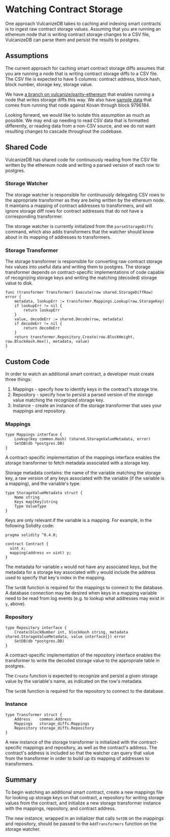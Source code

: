 # Watching Contract Storage

One approach VulcanizeDB takes to caching and indexing smart contracts is to ingest raw contract storage values.
Assuming that you are running an ethereum node that is writing contract storage changes to a CSV file, VulcanizeDB can parse them and persist the results to postgres.

## Assumptions

The current approach for caching smart contract storage diffs assumes that you are running a node that is writing contract storage diffs to a CSV file.
The CSV file is expected to have 5 columns: contract address, block hash, block number, storage key, storage value.

We have [a branch on vulcanize/parity-ethereum](https://github.com/vulcanize/parity-ethereum/tree/watch-storage-diffs) that enables running a node that writes storage diffs this way.
We also have [sample data](https://github.com/8thlight/maker-vulcanizedb/pull/132/files) that comes from running that node against Kovan through block 9796184.

Looking forward, we would like to isolate this assumption as much as possible.
We may end up needing to read CSV data that is formatted differently, or reading data from a non-CSV source, and we do not want resulting changes to cascade throughout the codebase.

## Shared Code

VulcanizeDB has shared code for continuously reading from the CSV file written by the ethereum node and writing a parsed version of each row to postgres.

### Storage Watcher

The storage watcher is responsible for continuously delegating CSV rows to the appropriate transformer as they are being written by the ethereum node.
It maintains a mapping of contract addresses to transformers, and will ignore storage diff rows for contract addresses that do not have a corresponding transformer.

The storage watcher is currently initialized from the `parseStorageDiffs` command, which also adds transformers that the watcher should know about in its mapping of addresses to transformers.

### Storage Transformer

The storage transformer is responsible for converting raw contract storage hex values into useful data and writing them to postgres.
The storage transformer depends on contract-specific implementations of code capable of recognizing storage keys and writing the matching (decoded) storage value to disk.

```golang
func (transformer Transformer) Execute(row shared.StorageDiffRow) error {
	metadata, lookupErr := transformer.Mappings.Lookup(row.StorageKey)
	if lookupErr != nil {
		return lookupErr
	}
	value, decodeErr := shared.Decode(row, metadata)
	if decodeErr != nil {
		return decodeErr
	}
	return transformer.Repository.Create(row.BlockHeight, row.BlockHash.Hex(), metadata, value)
}
```

## Custom Code

In order to watch an additional smart contract, a developer must create three things:

1. Mappings - specify how to identify keys in the contract's storage trie.
1. Repository - specify how to persist a parsed version of the storage value matching the recognized storage key.
1. Instance - create an instance of the storage transformer that uses your mappings and repository.

### Mappings

```golang
type Mappings interface {
	Lookup(key common.Hash) (shared.StorageValueMetadata, error)
	SetDB(db *postgres.DB)
}
```

A contract-specific implementation of the mappings interface enables the storage transformer to fetch metadata associated with a storage key.

Storage metadata contains: the name of the variable matching the storage key, a raw version of any keys associated with the variable (if the variable is a mapping), and the variable's type.

```golang
type StorageValueMetadata struct {
	Name string
	Keys map[Key]string
	Type ValueType
}
```

Keys are only relevant if the variable is a mapping. For example, in the following Solidity code:

```solidity
pragma solidity ^0.4.0;

contract Contract {
  uint x;
  mapping(address => uint) y;
}
```

The metadata for variable `x` would not have any associated keys, but the metadata for a storage key associated with `y` would include the address used to specify that key's index in the mapping.

The `SetDB` function is required for the mappings to connect to the database.
A database connection may be desired when keys in a mapping variable need to be read from log events (e.g. to lookup what addresses may exist in `y`, above).

### Repository

```golang
type Repository interface {
	Create(blockNumber int, blockHash string, metadata shared.StorageValueMetadata, value interface{}) error
	SetDB(db *postgres.DB)
}
```

A contract-specific implementation of the repository interface enables the transformer to write the decoded storage value to the appropriate table in postgres.

The `Create` function is expected to recognize and persist a given storage value by the variable's name, as indicated on the row's metadata.

The `SetDB` function is required for the repository to connect to the database.

### Instance

```golang
type Transformer struct {
	Address    common.Address
	Mappings   storage_diffs.Mappings
	Repository storage_diffs.Repository
}
```

A new instance of the storage transformer is initialized with the contract-specific mappings and repository, as well as the contract's address.
The contract's address is included so that the watcher can query that value from the transformer in order to build up its mapping of addresses to transformers.

## Summary

To begin watching an additional smart contract, create a new mappings file for looking up storage keys on that contract, a repository for writing storage values from the contract, and initialize a new storage transformer instance with the mappings, repository, and contract address.

The new instance, wrapped in an initializer that calls `SetDB` on the mappings and repository, should be passed to the `AddTransformers` function on the storage watcher.